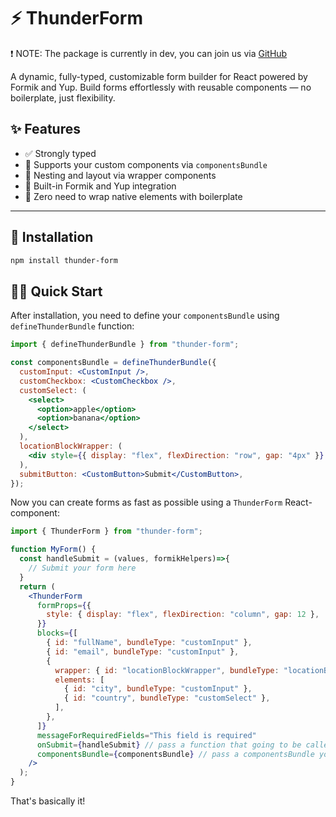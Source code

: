 # ⚡ ThunderForm

❗️ NOTE: The package is currently in dev, you can join us via [GitHub](https://github.com/icy1xtee/thunder-form)

A dynamic, fully-typed, customizable form builder for React powered by Formik and Yup. Build forms effortlessly with reusable components — no boilerplate, just flexibility.

## ✨ Features

- ✅ Strongly typed
- 💅 Supports your custom components via `componentsBundle`
- 🧩 Nesting and layout via wrapper components
- 🧠 Built-in Formik and Yup integration
- 🚫 Zero need to wrap native elements with boilerplate

---

## 🚀 Installation

```bash
npm install thunder-form
```

## ✍🏼 Quick Start

After installation, you need to define your `componentsBundle` using `defineThunderBundle` function:

```jsx
import { defineThunderBundle } from "thunder-form";

const componentsBundle = defineThunderBundle({
  customInput: <CustomInput />,
  customCheckbox: <CustomCheckbox />,
  customSelect: (
    <select>
      <option>apple</option>
      <option>banana</option>
    </select>
  ),
  locationBlockWrapper: (
    <div style={{ display: "flex", flexDirection: "row", gap: "4px" }} />
  ),
  submitButton: <CustomButton>Submit</CustomButton>,
});
```

Now you can create forms as fast as possible using a `ThunderForm` React-component:

```jsx
import { ThunderForm } from "thunder-form";

function MyForm() {
  const handleSubmit = (values, formikHelpers)=>{
    // Submit your form here
  }
  return (
    <ThunderForm
      formProps={{
        style: { display: "flex", flexDirection: "column", gap: 12 },
      }}
      blocks={[
        { id: "fullName", bundleType: "customInput" },
        { id: "email", bundleType: "customInput" },
        {
          wrapper: { id: "locationBlockWrapper", bundleType: "locationBlockWrapper" },
          elements: [
            { id: "city", bundleType: "customInput" },
            { id: "country", bundleType: "customSelect" },
          ],
        },
      ]}
      messageForRequiredFields="This field is required"
      onSubmit={handleSubmit} // pass a function that going to be called on form submit
      componentsBundle={componentsBundle} // pass a componentsBundle you created before
    />
  );
}
```

That's basically it!

